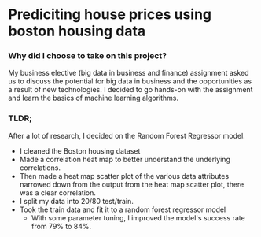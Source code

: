 
# Prediciting house prices using boston housing data

### Why did I choose to take on this project?

My business elective (big data in business and finance) assignment asked us to discuss the potential for big data in business and the opportunities as a result of new technologies. I decided to go hands-on with the assignment and learn the basics of machine learning algorithms. 

### TLDR;
After a lot of research, I decided on the Random Forest Regressor model.
- I cleaned the Boston housing dataset
- Made a correlation heat map to better understand the underlying correlations.
- Then made a heat map scatter plot of the various data attributes narrowed down from the output from the heat map scatter plot, there was a clear correlation.
- I split my data into 20/80 test/train.
- Took the train data and fit it to a random forest regressor model
    - With some parameter tuning, I improved the model's success rate from 79% to 84%.


